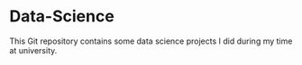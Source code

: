 # Data-Science

This Git repository contains some data science projects I did during my time at university.
